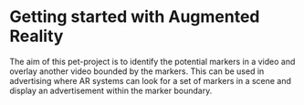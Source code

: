 # Getting started with Augmented Reality
The aim of this pet-project is to identify the potential markers in a video and overlay another video bounded by the markers. 
This can be used in advertising where AR systems can look for a set of markers in a scene and display an advertisement within the marker boundary. 